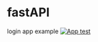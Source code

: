 # fastAPI
login app example
[![App test](https://github.com/TheSevaOne/fastAPI/actions/workflows/main.yml/badge.svg)](https://github.com/TheSevaOne/fastAPI/actions/workflows/main.yml)
